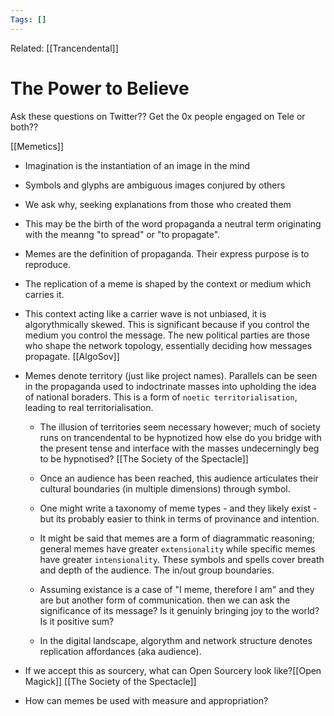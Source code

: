 ```yaml
---
Tags: []
---
```

Related: [[Trancendental]]
# The Power to Believe

Ask these questions on Twitter?? Get the 0x people engaged on Tele or both??

[[Memetics]]
- Imagination is the instantiation of an image in the mind
- Symbols and glyphs are ambiguous images conjured by others
- We ask why, seeking explanations from those who created them
- This may be the birth of the word propaganda a neutral term originating with the meanng "to spread" or "to propagate".
- Memes are the definition of propaganda. Their express purpose is to reproduce. 
- The replication of a meme is shaped by the context or medium 		which carries it. 
- This context acting like a carrier wave is not unbiased, it is algorythmically skewed. This is significant because if you control the medium you control the message. The new political parties are those who shape the network topology, essentially deciding how messages propagate. [[AlgoSov]]
- Memes denote territory (just like project names). Parallels can be seen in the propaganda used to indoctrinate masses into upholding the idea of national boraders. This is a form of `noetic territorialisation`, leading to real territorialisation.
	- The illusion of territories seem necessary however; much of society runs on trancendental to be hypnotized how else do you bridge with the present tense and interface with the masses undecerningly beg to be hypnotised? [[The Society of the Spectacle]]
	- Once an audience has been reached, this audience articulates their cultural boundaries (in multiple dimensions) through symbol.
	- One might write a taxonomy of meme types - and they likely exist - but its probably easier to think in terms of provinance and intention. 
	- It might be said that memes are a form of diagrammatic reasoning; general memes have greater `extensionality` while specific memes have greater `intensionality`. These symbols and spells cover breath and depth of the audience. The in/out group boundaries.
	- Assuming existance is a case of "I meme, therefore I am" and they are but another form of communication. then we can ask the significance of its message? Is it genuinly bringing joy to the world? Is it positive sum? 



	- In the digital landscape, algorythm and network structure denotes replication affordances (aka audience). 

	

- If we accept this as sourcery, what can Open Sourcery look like?[[Open Magick]] [[The Society of the Spectacle]] 

- How can memes be used with measure and appropriation?

